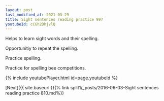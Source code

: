 ```yaml
---
layout: post
last_modified_at: 2021-03-29
title: Sight sentences reading practice 997
youtubeId: cCGh2DhjvlQ
---
```

 
 
Helps to learn sight words and their spelling.

Opportunitiy to repeat the spelling. 

Practice spelling. 
 
Practice for spelling bee competitions. 
 
{% include youtubePlayer.html id=page.youtubeId %}
 
 

[Next]({{ site.baseurl }}{% link  split1/_posts/2016-06-03-Sight sentences reading practice 810.md%})
 

